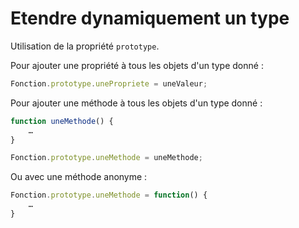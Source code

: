# Etendre dynamiquement un type

Utilisation de la propriété `prototype`.

Pour ajouter une propriété à tous les objets d'un type donné :

```js
Fonction.prototype.unePropriete = uneValeur;
```

Pour ajouter une méthode à tous les objets d'un type donné :
```js
function uneMethode() {
	…
}

Fonction.prototype.uneMethode = uneMethode;
```

Ou avec une méthode anonyme :
```js
Fonction.prototype.uneMethode = function() { 
	… 
}
```

